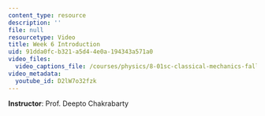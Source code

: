 ```yaml
---
content_type: resource
description: ''
file: null
resourcetype: Video
title: Week 6 Introduction
uid: 91dda0fc-b321-a5d4-4e0a-194343a571a0
video_files:
  video_captions_file: /courses/physics/8-01sc-classical-mechanics-fall-2016/week-6-continuous-mass-transfer/week-6-introduction/week-6-introduction/D2lW7o32fzk.vtt
video_metadata:
  youtube_id: D2lW7o32fzk
---
```


**Instructor**: Prof. Deepto Chakrabarty